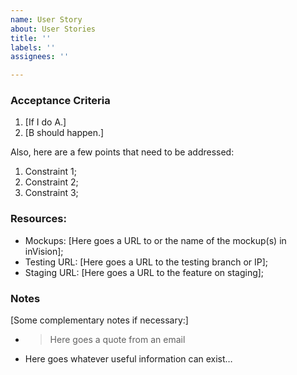 ```yaml
---
name: User Story
about: User Stories
title: ''
labels: ''
assignees: ''

---
```


### Acceptance Criteria

1. [If I do A.]
2. [B should happen.]


Also, here are a few points that need to be addressed:

1. Constraint 1;
2. Constraint 2;
3. Constraint 3;



### Resources:

* Mockups: [Here goes a URL to or the name of the mockup(s) in inVision];
* Testing URL: [Here goes a URL to the testing branch or IP];
* Staging URL: [Here goes a URL to the feature on staging];


### Notes

[Some complementary notes if necessary:]

* > Here goes a quote from an email
* Here goes whatever useful information can exist…
